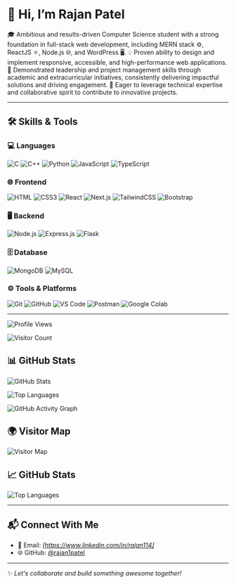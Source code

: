 # 👋 Hi, I’m Rajan Patel


🎓 Ambitious and results-driven Computer Science student with a strong foundation in full-stack web development, including MERN stack ⚙️, ReactJS ⚛️, Node.js 🌐, and WordPress 🖥️.
💡 Proven ability to design and implement responsive, accessible, and high-performance web applications.
🚀 Demonstrated leadership and project management skills through academic and extracurricular initiatives, consistently delivering impactful solutions and driving engagement.
🤝 Eager to leverage technical expertise and collaborative spirit to contribute to innovative projects.

---

## 🛠️ Skills & Tools

### 💻 Languages
![C](https://img.shields.io/badge/C-00599C?style=for-the-badge&logo=c&logoColor=white)
![C++](https://img.shields.io/badge/C++-004482?style=for-the-badge&logo=cplusplus&logoColor=white)
![Python](https://img.shields.io/badge/Python-3776AB?style=for-the-badge&logo=python&logoColor=white)
![JavaScript](https://img.shields.io/badge/JavaScript-F7DF1E?style=for-the-badge&logo=javascript&logoColor=black)
![TypeScript](https://img.shields.io/badge/TypeScript-3178C6?style=for-the-badge&logo=typescript&logoColor=white)

### 🌐 Frontend
![HTML](https://img.shields.io/badge/HTML5-E34F26?style=for-the-badge&logo=html5&logoColor=white)
![CSS3](https://img.shields.io/badge/CSS3-1572B6?style=for-the-badge&logo=css3&logoColor=white)
![React](https://img.shields.io/badge/React-20232A?style=for-the-badge&logo=react&logoColor=61DAFB)
![Next.js](https://img.shields.io/badge/Next.js-000000?style=for-the-badge&logo=nextdotjs&logoColor=white)
![TailwindCSS](https://img.shields.io/badge/TailwindCSS-38B2AC?style=for-the-badge&logo=tailwind-css&logoColor=white)
![Bootstrap](https://img.shields.io/badge/Bootstrap-7952B3?style=for-the-badge&logo=bootstrap&logoColor=white)

### 🖥️ Backend
![Node.js](https://img.shields.io/badge/Node.js-339933?style=for-the-badge&logo=nodedotjs&logoColor=white)
![Express.js](https://img.shields.io/badge/Express.js-000000?style=for-the-badge&logo=express&logoColor=white)
![Flask](https://img.shields.io/badge/Flask-000000?style=for-the-badge&logo=flask&logoColor=white)

### 🗄️ Database
![MongoDB](https://img.shields.io/badge/MongoDB-4EA94B?style=for-the-badge&logo=mongodb&logoColor=white)
![MySQL](https://img.shields.io/badge/MySQL-00758F?style=for-the-badge&logo=mysql&logoColor=white)

### ⚙️ Tools & Platforms
![Git](https://img.shields.io/badge/Git-F05032?style=for-the-badge&logo=git&logoColor=white)
![GitHub](https://img.shields.io/badge/GitHub-181717?style=for-the-badge&logo=github&logoColor=white)
![VS Code](https://img.shields.io/badge/VS%20Code-007ACC?style=for-the-badge&logo=visual-studio-code&logoColor=white)
![Postman](https://img.shields.io/badge/Postman-FF6C37?style=for-the-badge&logo=postman&logoColor=white)
![Google Colab](https://img.shields.io/badge/Google%20Colab-F9AB00?style=for-the-badge&logo=google-colab&logoColor=white)

---

<!-- PROFILE VIEWS -->
![Profile Views](https://komarev.com/ghpvc/?username=rajan1patel&style=for-the-badge&color=0e75b6&label=Profile%20Views)

<!-- VISITOR COUNTER -->
![Visitor Count](https://profile-counter.glitch.me/rajan1patel/count.svg)

<!-- GITHUB STATS -->
## 📊 GitHub Stats
![GitHub Stats](https://github-readme-stats.vercel.app/api?username=rajan1patel&show_icons=true&theme=tokyonight)

<!-- MOST USED LANGUAGES -->
![Top Languages](https://github-readme-stats.vercel.app/api/top-langs/?username=rajan1patel&layout=compact&theme=tokyonight)

<!-- ACTIVITY GRAPH -->
![GitHub Activity Graph](https://github-readme-activity-graph.vercel.app/graph?username=rajan1patel&bg_color=1a1b27&color=38bdae&line=9e4c98&point=38bdae&area=true&hide_border=true)

<!-- VISITOR MAP -->
## 🌍 Visitor Map
![Visitor Map](https://visitcount.itsvg.in/api?id=rajan1patel&label=Visitors&color=12&icon=5&pretty=true)


## 📈 GitHub Stats
![Top Languages](https://github-readme-stats.vercel.app/api/top-langs/?username=rajan1patel&layout=compact&theme=tokyonight)


---

## 📬 Connect With Me

- 📧 Email: *[https://www.linkedin.com/in/rajan114]*  
- 🌐 GitHub: [@rajan1patel](https://github.com/rajan1patel)

---

✨ *Let's collaborate and build something awesome together!*
